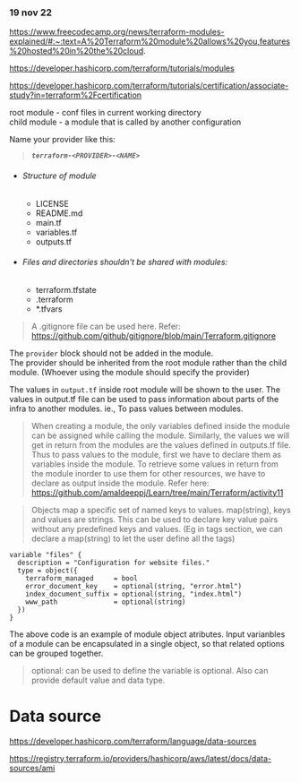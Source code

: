 
### 19 nov 22

https://www.freecodecamp.org/news/terraform-modules-explained/#:~:text=A%20Terraform%20module%20allows%20you,features%20hosted%20in%20the%20cloud.

https://developer.hashicorp.com/terraform/tutorials/modules

https://developer.hashicorp.com/terraform/tutorials/certification/associate-study?in=terraform%2Fcertification



root module - conf files in current working directory   
child module - a module that is called by another configuration



Name your provider like this:
> ***`terraform-<PROVIDER>-<NAME>`***




* ###### Structure of module
    * LICENSE
    * README.md
    * main.tf
    * variables.tf
    * outputs.tf



* ###### Files and directories shouldn't be shared with modules: 
    * terraform.tfstate 
    * .terraform 
    * *.tfvars 


> A .gitignore file can be used here. Refer: https://github.com/github/gitignore/blob/main/Terraform.gitignore



The `provider` block should not be added in the module.   
The provider should be inherited from the root module rather than the child module. (Whoever using the module should specify the provider)   



The values in `output.tf` inside root module will be shown to the user. 
The values in output.tf file can be used to pass information about parts of the infra to another modules. ie., To pass values between modules. 



> When creating a module, the only variables defined inside the module can be assigned while calling the module. Similarly, the values we will get in return from the modules are the values defined in outputs.tf file. Thus to pass values to the module, first we have to declare them as variables inside the module. To retrieve some values in return from the module inorder to use them for other resources, we have to declare as output inside the module. Refer here:   
https://github.com/amaldeeppj/Learn/tree/main/Terraform/activity11   





> Objects map a specific set of named keys to values.
> map(string), keys  and values are strings. This can be used to declare key value pairs without any predefined keys and values. (Eg in tags section, we can declare a map(string) to let the user define all the tags)


```
variable "files" {
  description = "Configuration for website files."
  type = object({
    terraform_managed     = bool
    error_document_key    = optional(string, "error.html")
    index_document_suffix = optional(string, "index.html")
    www_path              = optional(string)
  })
}
```

The above code is an example of module object  atributes. Input varianbles of a module can be encapsulated in a single object, so that related options can be grouped together. 

> optional: can be used to define the variable is optional. Also can provide default value and data type.  




# Data source 


https://developer.hashicorp.com/terraform/language/data-sources

https://registry.terraform.io/providers/hashicorp/aws/latest/docs/data-sources/ami

